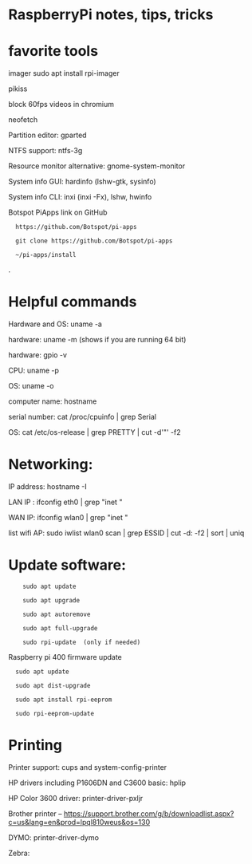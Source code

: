 # RaspberryPi notes, tips, tricks


# favorite tools

imager    sudo apt install rpi-imager

pikiss

block 60fps videos in chromium



neofetch

Partition editor:   gparted

NTFS support:   ntfs-3g

Resource monitor alternative:  gnome-system-monitor

System info GUI:  hardinfo (lshw-gtk, sysinfo)

System info CLI:  inxi (inxi -Fx), lshw, hwinfo

Botspot PiApps link on GitHub 

      https://github.com/Botspot/pi-apps
      
      git clone https://github.com/Botspot/pi-apps

      ~/pi-apps/install
      

.

# Helpful commands

Hardware and OS:   uname -a

hardware: uname -m   (shows if you are running 64 bit)

hardware: gpio -v

CPU: uname -p

OS: uname -o

computer name: hostname

serial number: cat /proc/cpuinfo | grep Serial

OS: cat /etc/os-release | grep PRETTY | cut -d'"' -f2


# Networking:

IP address: hostname -I

LAN IP : ifconfig eth0 | grep "inet "

WAN IP: ifconfig wlan0 | grep "inet "

list wifi AP:  sudo iwlist wlan0 scan | grep ESSID | cut -d: -f2 | sort | uniq

# Update software:

        sudo apt update

        sudo apt upgrade

        sudo apt autoremove

        sudo apt full-upgrade

        sudo rpi-update  (only if needed)


Raspberry pi 400 firmware update

      sudo apt update

      sudo apt dist-upgrade

      sudo apt install rpi-eeprom

      sudo rpi-eeprom-update




# Printing

Printer support:  cups and system-config-printer

HP drivers including P1606DN and C3600 basic:  hplip

HP Color 3600 driver: printer-driver-pxljr

Brother printer – https://support.brother.com/g/b/downloadlist.aspx?c=us&lang=en&prod=lpql810weus&os=130

DYMO: printer-driver-dymo

Zebra:



